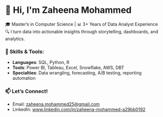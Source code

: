 # 👋 Hi, I'm Zaheena Mohammed

🎓 Master’s in Computer Science | 📊 3+ Years of Data Analyst Experience  
🔍 I turn data into actionable insights through storytelling, dashboards, and analytics.

### 💼 Skills & Tools:
- **Languages**: SQL, Python, R
- **Tools**: Power BI, Tableau, Excel, Snowflake, AWS, DBT
- **Specialties**: Data wrangling, forecasting, A/B testing, reporting automation

### 📫 Let’s Connect!
- Email: zaheena.mohammed25@gmail.com  
- LinkedIn: www.linkedin.com/in/zaheena-mohammed-a29bb0192
